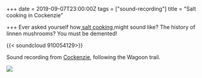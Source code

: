 +++
date = 2019-09-07T23:00:00Z
tags = ["sound-recording"]
title = "Salt cooking in Cockenzie"

+++
Ever asked yourself how[ salt cooking ](https://www.1722waggonway.co.uk/post/2017/12/14/salt-produced-in-cockenzie-once-more)might sound like? The history of linnen mushrooms? You must be demented!

{{< soundcloud 910054129>}}

Sound recording from [Cockenzie](https://en.wikipedia.org/wiki/Cockenzie_and_Port_Seton), following the Wagoon trail.

![](/uploads/unnamed.png)